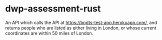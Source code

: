 # dwp-assessment-rust
An API which calls the API at https://bpdts-test-app.herokuapp.com/, and returns people who are listed as either living in London, or whose current coordinates are within 50 miles of London.
